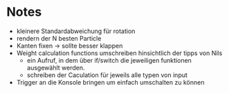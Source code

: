 # Notes

- kleinere Standardabweichung für rotation
- rendern der N besten Particle
- Kanten fixen -> sollte besser klappen
- Weight calculation functions umschreiben hinsichtlich der tipps von Nils
    - ein Aufruf, in dem über if/switch die jeweiligen funktionen ausgewählt werden.
    - schreiben der Caculation für jeweils alle typen von input
- Trigger an die Konsole bringen um einfach umschalten zu können
